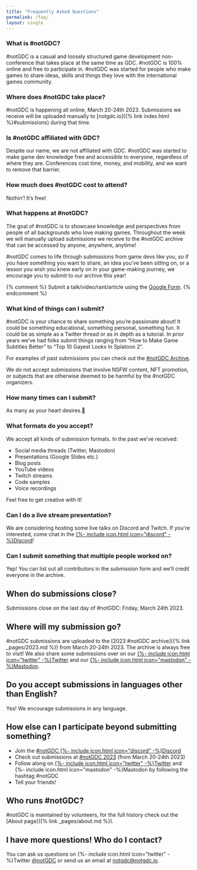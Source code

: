 ```yaml
---
title: "Frequently Asked Questions"
permalink: /faq/
layout: single
---
```


### What is #notGDC?

#notGDC is a casual and loosely structured game development non-conference that takes place at the same time as GDC. #notGDC is 100% online and free to participate in. #notGDC was started for people who make games to share ideas, skills and things they love with the international games community.


### Where does #notGDC take place?

#notGDC is happening all online, March 20-24th 2023. Submissions we receive will be uploaded manually to [notgdc.io]({% link index.html %}#submissions) during that time. 


### Is #notGDC affiliated with GDC?

Despite our name, we are not affiliated with GDC. #notGDC was started to make game dev knowledge free and accessible to everyone, regardless of where they are. Conferences cost time, money, and mobility, and we want to remove that barrier. 


### How much does #notGDC cost to attend?

Nothin’! It’s free!


### What happens at #notGDC?

The goal of #notGDC is to showcase knowledge and perspectives from people of all backgrounds who love making games. Throughout the week we will manually upload submissions we receive to the #notGDC archive that can be accessed by anyone, anywhere, anytime! 

#notGDC comes to life through submissions from game devs like you, so if you have something you want to share, an idea you’ve been sitting on, or a lesson you wish you knew early on in your game-making journey, we encourage you to submit to our archive this year!

{% comment %}
Submit a talk/video/rant/article using the [Google Form](https://form.notgdc.io/).
{% endcomment %}


### What kind of things can I submit?

#notGDC is your chance to share something you’re passionate about! It could be something educational, something personal, something fun. It could be as simple as a Twitter thread or as in depth as a tutorial. In prior years we’ve had folks submit things ranging from “How to Make Game Subtitles Better” to “Top 10 Gayest Looks In Splatoon 2”. 

For examples of past submissions you can check out the [#notGDC Archive](https://notgdc.io/archive/).

We do not accept submissions that involve NSFW content, NFT promotion, or subjects that are otherwise deemed to be harmful by the #notGDC organizers. 


### How many times can I submit?

As many as your heart desires.💖


### What formats do you accept?

We accept all kinds of submission formats. In the past we’ve received:
- Social media threads (Twitter, Mastodon)
- Presentations (Google Slides etc.)
- Blog posts 
- YouTube videos
- Twitch streams 
- Code samples
- Voice recordings

Feel free to get creative with it!


### Can I do a live stream presentation?

We are considering hosting some live talks on Discord and Twitch. If you're
interested, come chat in the [{%- include icon.html icon="discord" -%}Discord](https://discord.notgdc.io/)!


### Can I submit something that multiple people worked on?

Yep! You can list out all contributors in the submission form and we’ll credit everyone in the archive. 


## When do submissions close?

Submissions close on the last day of #notGDC: Friday, March 24th 2023. 


## Where will my submission go?

#notGDC submissions are uploaded to the [2023 #notGDC archive]({% link _pages/2023.md %}) from March 20-24th 2023. The archive is always free to visit! We also share some submissions over on our [{%- include icon.html icon="twitter" -%}Twitter](https://twitter.com/notGDC) and our [{%- include icon.html icon="mastodon" -%}Mastodon](https://mastodon.gamedev.place/@notGDC).


## Do you accept submissions in languages other than English? 

Yes! We encourage submissions in any language.


## How else can I participate beyond submitting something? 

- Join the [#notGDC {%- include icon.html icon="discord" -%}Discord](https://discord.notgdc.io/)
- Check out submissions at [#notGDC 2023](https://notgdc.io/2023/) (from March 20-24th 2023)
- Follow along on [{%- include icon.html icon="twitter" -%}Twitter](https://twitter.com/search?q=%23notGDC) and {%- include icon.html icon="mastodon" -%}Mastodon by following the hashtag #notGDC
- Tell your friends!


## Who runs #notGDC?

#notGDC is maintained by volunteers, for the full history check out the [About page]({% link _pages/about.md %}). 


## I have more questions! Who do I contact?

You can ask us questions on {%- include icon.html icon="twitter" -%}Twitter [@notGDC](https://twitter.com/notGDC) or send us an email at [notgdc@notgdc.io](mailto:notgdc@notgdc.io).






